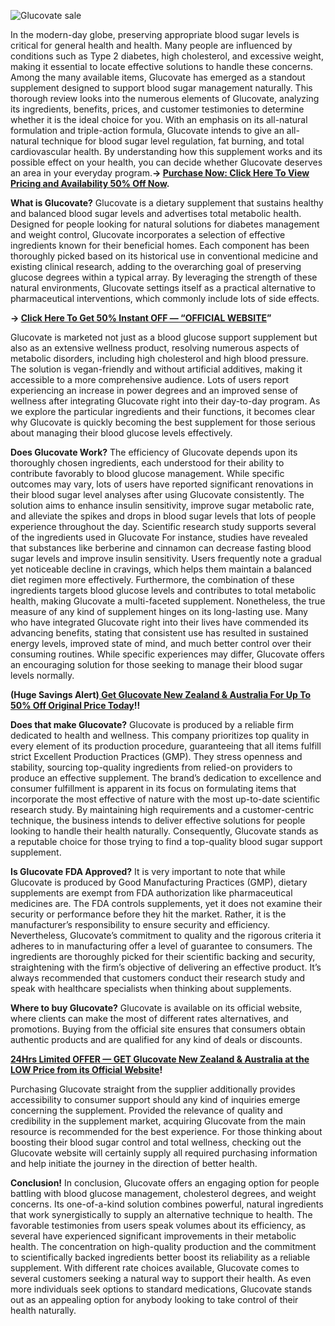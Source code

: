 ![Glucovate sale](https://github.com/user-attachments/assets/2377c572-94f4-4477-8c5f-63bf6eb2dc39)


In the modern-day globe, preserving appropriate blood sugar levels is critical for general health and health. Many people are influenced by conditions such as Type 2 diabetes, high cholesterol, and excessive weight, making it essential to locate effective solutions to handle these concerns. Among the many available items, Glucovate has emerged as a standout supplement designed to support blood sugar management naturally. This thorough review looks into the numerous elements of Glucovate, analyzing its ingredients, benefits, prices, and customer testimonies to determine whether it is the ideal choice for you. With an emphasis on its all-natural formulation and triple-action formula, Glucovate intends to give an all-natural technique for blood sugar level regulation, fat burning, and total cardiovascular health. By understanding how this supplement works and its possible effect on your health, you can decide whether Glucovate deserves an area in your everyday program.**→ [Purchase Now: Click Here To View Pricing and Availability 50% Off Now](https://supplementcarts.com/glucovate-glycogen-support-official/).**


**What is Glucovate?**
Glucovate is a dietary supplement that sustains healthy and balanced blood sugar levels and advertises total metabolic health. Designed for people looking for natural solutions for diabetes management and weight control, Glucovate incorporates a selection of effective ingredients known for their beneficial homes. Each component has been thoroughly picked based on its historical use in conventional medicine and existing clinical research, adding to the overarching goal of preserving glucose degrees within a typical array. By leveraging the strength of these natural environments, Glucovate settings itself as a practical alternative to pharmaceutical interventions, which commonly include lots of side effects.


**→ [Click Here To Get 50% Instant OFF — “OFFICIAL WEBSITE](https://supplementcarts.com/glucovate-glycogen-support-official/)”**


Glucovate is marketed not just as a blood glucose support supplement but also as an extensive wellness product, resolving numerous aspects of metabolic disorders, including high cholesterol and high blood pressure. The solution is vegan-friendly and without artificial additives, making it accessible to a more comprehensive audience. Lots of users report experiencing an increase in power degrees and an improved sense of wellness after integrating Glucovate right into their day-to-day program. As we explore the particular ingredients and their functions, it becomes clear why Glucovate is quickly becoming the best supplement for those serious about managing their blood glucose levels effectively.


**Does Glucovate Work?**
The efficiency of Glucovate depends upon its thoroughly chosen ingredients, each understood for their ability to contribute favorably to blood glucose management. While specific outcomes may vary, lots of users have reported significant renovations in their blood sugar level analyses after using Glucovate consistently. The solution aims to enhance insulin sensitivity, improve sugar metabolic rate, and alleviate the spikes and drops in blood sugar levels that lots of people experience throughout the day.
Scientific research study supports several of the ingredients used in Glucovate For instance, studies have revealed that substances like berberine and cinnamon can decrease fasting blood sugar levels and improve insulin sensitivity. Users frequently note a gradual yet noticeable decline in cravings, which helps them maintain a balanced diet regimen more effectively. Furthermore, the combination of these ingredients targets blood glucose levels and contributes to total metabolic health, making Glucovate a multi-faceted supplement.
Nonetheless, the true measure of any kind of supplement hinges on its long-lasting use. Many who have integrated Glucovate right into their lives have commended its advancing benefits, stating that consistent use has resulted in sustained energy levels, improved state of mind, and much better control over their consuming routines. While specific experiences may differ, Glucovate offers an encouraging solution for those seeking to manage their blood sugar levels normally.


**(Huge Savings Alert)[ Get Glucovate New Zealand & Australia For Up To 50% Off Original Price Today](https://supplementcarts.com/glucovate-glycogen-support-official/)!!**


**Does that make Glucovate?**
Glucovate is produced by a reliable firm dedicated to health and wellness. This company prioritizes top quality in every element of its production procedure, guaranteeing that all items fulfill strict Excellent Production Practices (GMP). They stress openness and stability, sourcing top-quality ingredients from relied-on providers to produce an effective supplement.
The brand’s dedication to excellence and consumer fulfillment is apparent in its focus on formulating items that incorporate the most effective of nature with the most up-to-date scientific research study. By maintaining high requirements and a customer-centric technique, the business intends to deliver effective solutions for people looking to handle their health naturally. Consequently, Glucovate stands as a reputable choice for those trying to find a top-quality blood sugar support supplement.


**Is Glucovate FDA Approved?**
It is very important to note that while Glucovate is produced by Good Manufacturing Practices (GMP), dietary supplements are exempt from FDA authorization like pharmaceutical medicines are. The FDA controls supplements, yet it does not examine their security or performance before they hit the market. Rather, it is the manufacturer’s responsibility to ensure security and efficiency.
Nevertheless, Glucovate’s commitment to quality and the rigorous criteria it adheres to in manufacturing offer a level of guarantee to consumers. The ingredients are thoroughly picked for their scientific backing and security, straightening with the firm’s objective of delivering an effective product. It’s always recommended that customers conduct their research study and speak with healthcare specialists when thinking about supplements.


**Where to buy Glucovate?**
Glucovate is available on its official website, where clients can make the most of different rates alternatives, and promotions. Buying from the official site ensures that consumers obtain authentic products and are qualified for any kind of deals or discounts.


**[24Hrs Limited OFFER — GET Glucovate New Zealand & Australia at the LOW Price from its Official Website](https://supplementcarts.com/glucovate-glycogen-support-official/)!**


Purchasing Glucovate straight from the supplier additionally provides accessibility to consumer support should any kind of inquiries emerge concerning the supplement. Provided the relevance of quality and credibility in the supplement market, acquiring Glucovate from the main resource is recommended for the best experience.
For those thinking about boosting their blood sugar control and total wellness, checking out the Glucovate website will certainly supply all required purchasing information and help initiate the journey in the direction of better health.

**Conclusion!**
In conclusion, Glucovate offers an engaging option for people battling with blood glucose management, cholesterol degrees, and weight concerns. Its one-of-a-kind solution combines powerful, natural ingredients that work synergistically to supply an alternative technique to health. The favorable testimonies from users speak volumes about its efficiency, as several have experienced significant improvements in their metabolic health.
The concentration on high-quality production and the commitment to scientifically backed ingredients better boost its reliability as a reliable supplement. With different rate choices available, Glucovate comes to several customers seeking a natural way to support their health. As even more individuals seek options to standard medications, Glucovate stands out as an appealing option for anybody looking to take control of their health naturally.


